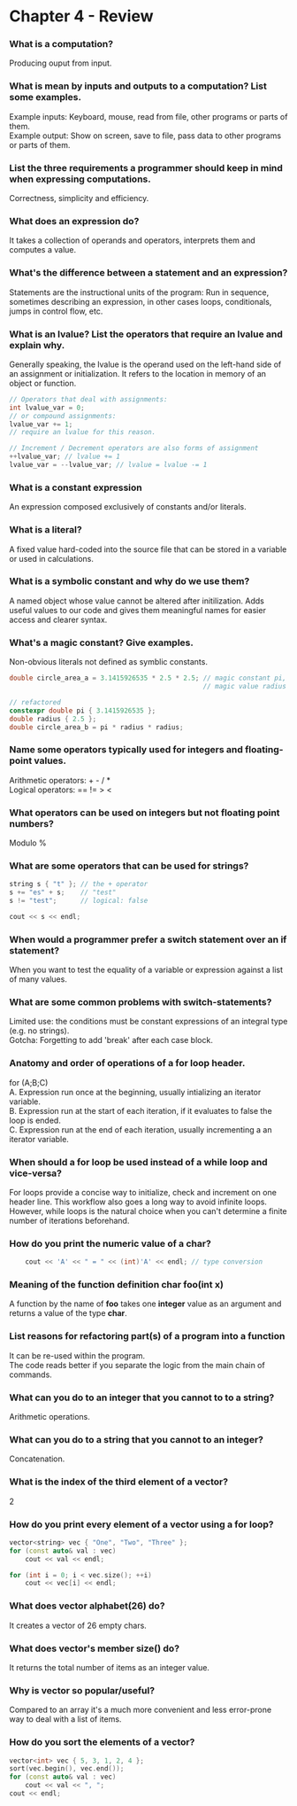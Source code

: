 # Chapter 4 - Review

### What is a computation?
Producing ouput from input.

### What is mean by inputs and outputs to a computation? List some examples.
Example inputs: Keyboard, mouse, read from file, other programs or parts of them.\
Example output: Show on screen, save to file, pass data to other programs or parts of them.

### List the three requirements a programmer should keep in mind when expressing computations.
Correctness, simplicity and efficiency.

### What does an expression do?
It takes a collection of operands and operators, interprets them and computes a value.

### What's the difference between a statement and an expression?
Statements are the instructional units of the program: Run in sequence, sometimes describing an expression, in other cases loops, conditionals, jumps in control flow, etc.

### What is an lvalue? List the operators that require an lvalue and explain why.
Generally speaking, the lvalue is the operand used on the left-hand side of an assignment or initialization. It refers to the location in memory of an object or function.
```c++
// Operators that deal with assignments:
int lvalue_var = 0;
// or compound assignments:
lvalue_var += 1;
// require an lvalue for this reason.

// Increment / Decrement operators are also forms of assignment
++lvalue_var; // lvalue += 1
lvalue_var = --lvalue_var; // lvalue = lvalue -= 1
```

### What is a constant expression
An expression composed exclusively of constants and/or literals.

### What is a literal?
A fixed value hard-coded into the source file that can be stored in a variable or used in calculations.

### What is a symbolic constant and why do we use them?
A named object whose value cannot be altered after initilization. Adds useful values to our code and gives them meaningful names for easier access and clearer syntax.

### What's a magic constant? Give examples.
Non-obvious literals not defined as symblic constants.
```c++
double circle_area_a = 3.1415926535 * 2.5 * 2.5; // magic constant pi,
                                                 // magic value radius

// refactored
constexpr double pi { 3.1415926535 };
double radius { 2.5 };
double circle_area_b = pi * radius * radius;
```

### Name some operators typically used for integers and floating-point values.
Arithmetic operators: + - / *\
Logical operators: == != > <

### What operators can be used on integers but not floating point numbers?
Modulo %

### What are some operators that can be used for strings?
```c++
string s { "t" }; // the + operator
s += "es" + s;    // "test"
s != "test";      // logical: false

cout << s << endl;
```

### When would a programmer prefer a switch statement over an if statement?
When you want to test the equality of a variable or expression against a list of many values.

### What are some common problems with switch-statements?
Limited use: the conditions must be constant expressions of an integral type (e.g. no strings).\
Gotcha: Forgetting to add 'break' after each case block.

### Anatomy and order of operations of a for loop header.
for (A;B;C)\
A. Expression run once at the beginning, usually intializing an iterator variable.\
B. Expression run at the start of each iteration, if it evaluates to false the loop is ended.\
C. Expression run at the end of each iteration, usually incrementing a an iterator variable.

### When should a for loop be used instead of a while loop and vice-versa?
For loops provide a concise way to initialize, check and increment on one header line. This workflow also goes a long way to avoid infinite loops. However, while loops is the natural choice when you can't determine a finite number of iterations beforehand.

### How do you print the numeric value of a char?
```c++
    cout << 'A' << " = " << (int)'A' << endl; // type conversion
```

### Meaning of the function definition char foo(int x)
A function by the name of __foo__ takes one __integer__ value as an argument and returns a value of the type __char__.

### List reasons for refactoring part(s) of a program into a function
It can be re-used within the program.\
The code reads better if you separate the logic from the main chain of commands.

### What can you do to an integer that you cannot to to a string?
Arithmetic operations.

### What can you do to a string that you cannot to an integer?
Concatenation.

### What is the index of the third element of a vector?
2

### How do you print every element of a vector using a for loop?
```c++
vector<string> vec { "One", "Two", "Three" };
for (const auto& val : vec)
    cout << val << endl;

for (int i = 0; i < vec.size(); ++i)
    cout << vec[i] << endl;
```

### What does vector<char> alphabet(26) do?
It creates a vector of 26 empty chars.

### What does vector's member size() do?
It returns the total number of items as an integer value.

### Why is vector so popular/useful?
Compared to an array it's a much more convenient and less error-prone way to deal with a list of items.

### How do you sort the elements of a vector?
```c++
vector<int> vec { 5, 3, 1, 2, 4 };
sort(vec.begin(), vec.end());
for (const auto& val : vec)
    cout << val << ", ";
cout << endl;
```